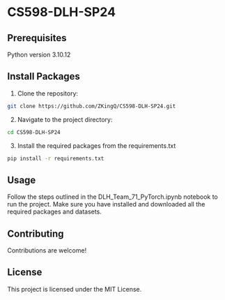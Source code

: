 # CS598-DLH-SP24

## Prerequisites

Python version 3.10.12

## Install Packages

1. Clone the repository:
```bash
git clone https://github.com/ZKingQ/CS598-DLH-SP24.git
```

2. Navigate to the project directory:
```bash
cd CS598-DLH-SP24
```

3. Install the required packages from the requirements.txt 
```bash
pip install -r requirements.txt
```

## Usage
Follow the steps outlined in the DLH_Team_71_PyTorch.ipynb notebook to run the project. Make sure you have installed and downloaded all the required packages and datasets.

## Contributing
Contributions are welcome!

## License
This project is licensed under the MIT License.